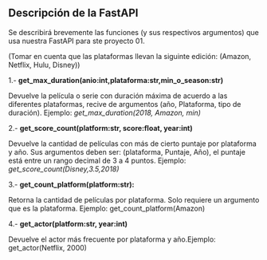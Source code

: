 ## Descripción de la FastAPI

Se describirá brevemente las funciones (y sus respectivos argumentos) que usa nuestra FastAPI para ste proyecto 01.

(Tomar en cuenta que las plataformas llevan la siguinte edición: (Amazon, Netflix, Hulu, Disney))

1.- **get_max_duration(anio:int,plataforma:str,min_o_season:str)**

Devuelve la película o serie con duración máxima de acuerdo a las diferentes plataformas, recive de argumentos (año, Plataforma, tipo de duración).
Ejemplo: *get_max_duration(2018, Amazon, min)*

2.- **get_score_count(platform:str, score:float, year:int)**

Devuelve la cantidad de películas con más de cierto puntaje por plataforma y año. Sus argumentos deben ser: (plataforma, Puntaje, Año), el puntaje está entre un rango decimal de 3 a 4 puntos. Ejemplo: *get_score_count(Disney,3.5,2018)*

3.- **get_count_platform(platform:str):**

Retorna la cantidad de películas por plataforma. Solo requiere un argumento que es la plataforma. Ejemplo: get_count_platform(Amazon)

4.- **get_actor(platform:str, year:int)**

Devuelve el actor más frecuente por plataforma y año.Ejemplo: get_actor(Netflix, 2000)
